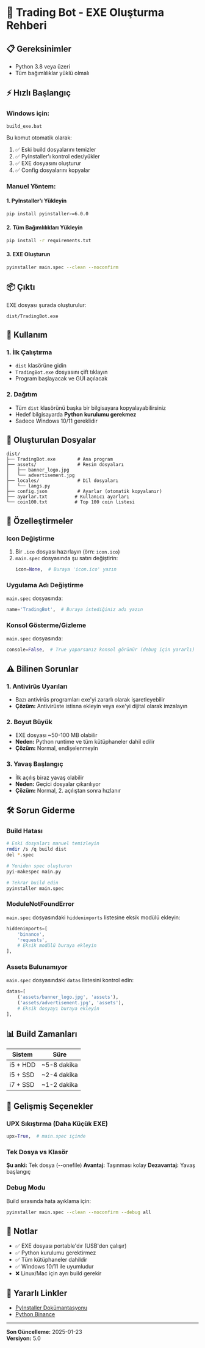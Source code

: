 # 🚀 Trading Bot - EXE Oluşturma Rehberi

## 📋 Gereksinimler

- Python 3.8 veya üzeri
- Tüm bağımlılıklar yüklü olmalı

## ⚡ Hızlı Başlangıç

### Windows için:

```batch
build_exe.bat
```

Bu komut otomatik olarak:
1. ✅ Eski build dosyalarını temizler
2. ✅ PyInstaller'ı kontrol eder/yükler
3. ✅ EXE dosyasını oluşturur
4. ✅ Config dosyalarını kopyalar

### Manuel Yöntem:

#### 1. PyInstaller'ı Yükleyin
```bash
pip install pyinstaller>=6.0.0
```

#### 2. Tüm Bağımlılıkları Yükleyin
```bash
pip install -r requirements.txt
```

#### 3. EXE Oluşturun
```bash
pyinstaller main.spec --clean --noconfirm
```

## 📦 Çıktı

EXE dosyası şurada oluşturulur:
```
dist/TradingBot.exe
```

## 🎯 Kullanım

### 1. İlk Çalıştırma
- `dist` klasörüne gidin
- `TradingBot.exe` dosyasını çift tıklayın
- Program başlayacak ve GUI açılacak

### 2. Dağıtım
- Tüm `dist` klasörünü başka bir bilgisayara kopyalayabilirsiniz
- Hedef bilgisayarda **Python kurulumu gerekmez**
- Sadece Windows 10/11 gereklidir

## 📁 Oluşturulan Dosyalar

```
dist/
├── TradingBot.exe        # Ana program
├── assets/               # Resim dosyaları
│   ├── banner_logo.jpg
│   └── advertisement.jpg
├── locales/              # Dil dosyaları
│   └── langs.py
├── config.json           # Ayarlar (otomatik kopyalanır)
├── ayarlar.txt          # Kullanıcı ayarları
└── coin100.txt          # Top 100 coin listesi
```

## 🔧 Özelleştirmeler

### Icon Değiştirme
1. Bir `.ico` dosyası hazırlayın (örn: `icon.ico`)
2. `main.spec` dosyasında şu satırı değiştirin:
   ```python
   icon=None,  # Buraya 'icon.ico' yazın
   ```

### Uygulama Adı Değiştirme
`main.spec` dosyasında:
```python
name='TradingBot',  # Buraya istediğiniz adı yazın
```

### Konsol Gösterme/Gizleme
`main.spec` dosyasında:
```python
console=False,  # True yaparsanız konsol görünür (debug için yararlı)
```

## ⚠️ Bilinen Sorunlar

### 1. Antivirüs Uyarıları
- Bazı antivirüs programları exe'yi zararlı olarak işaretleyebilir
- **Çözüm:** Antivirüste istisna ekleyin veya exe'yi dijital olarak imzalayın

### 2. Boyut Büyük
- EXE dosyası ~50-100 MB olabilir
- **Neden:** Python runtime ve tüm kütüphaneler dahil edilir
- **Çözüm:** Normal, endişelenmeyin

### 3. Yavaş Başlangıç
- İlk açılış biraz yavaş olabilir
- **Neden:** Geçici dosyalar çıkarılıyor
- **Çözüm:** Normal, 2. açılıştan sonra hızlanır

## 🛠️ Sorun Giderme

### Build Hatası
```bash
# Eski dosyaları manuel temizleyin
rmdir /s /q build dist
del *.spec

# Yeniden spec oluşturun
pyi-makespec main.py

# Tekrar build edin
pyinstaller main.spec
```

### ModuleNotFoundError
`main.spec` dosyasındaki `hiddenimports` listesine eksik modülü ekleyin:
```python
hiddenimports=[
    'binance',
    'requests',
    # Eksik modülü buraya ekleyin
],
```

### Assets Bulunamıyor
`main.spec` dosyasındaki `datas` listesini kontrol edin:
```python
datas=[
    ('assets/banner_logo.jpg', 'assets'),
    ('assets/advertisement.jpg', 'assets'),
    # Eksik dosyayı buraya ekleyin
],
```

## 📊 Build Zamanları

| Sistem | Süre |
|--------|------|
| i5 + HDD | ~5-8 dakika |
| i5 + SSD | ~2-4 dakika |
| i7 + SSD | ~1-2 dakika |

## 🎨 Gelişmiş Seçenekler

### UPX Sıkıştırma (Daha Küçük EXE)
```python
upx=True,  # main.spec içinde
```

### Tek Dosya vs Klasör
**Şu anki:** Tek dosya (--onefile)
**Avantaj:** Taşınması kolay
**Dezavantaj:** Yavaş başlangıç

### Debug Modu
Build sırasında hata ayıklama için:
```bash
pyinstaller main.spec --clean --noconfirm --debug all
```

## 📝 Notlar

- ✅ EXE dosyası portable'dır (USB'den çalışır)
- ✅ Python kurulumu gerektirmez
- ✅ Tüm kütüphaneler dahildir
- ✅ Windows 10/11 ile uyumludur
- ❌ Linux/Mac için ayrı build gerekir

## 🔗 Yararlı Linkler

- [PyInstaller Dokümantasyonu](https://pyinstaller.org/)
- [Python Binance](https://python-binance.readthedocs.io/)

---

**Son Güncelleme:** 2025-01-23  
**Versiyon:** 5.0


